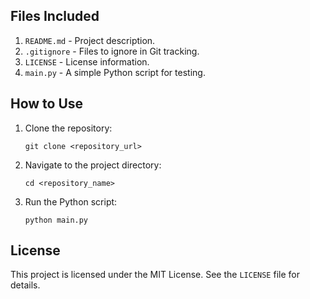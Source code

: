 ## Files Included

1. `README.md` - Project description.
2. `.gitignore` - Files to ignore in Git tracking.
3. `LICENSE` - License information.
4. `main.py` - A simple Python script for testing.

## How to Use

1. Clone the repository:
   ```
   git clone <repository_url>
   ```
2. Navigate to the project directory:
   ```
   cd <repository_name>
   ```
3. Run the Python script:
   ```
   python main.py
   ```

## License

This project is licensed under the MIT License. See the `LICENSE` file for details.

